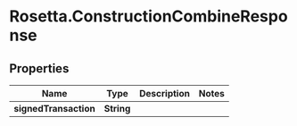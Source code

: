 # Rosetta.ConstructionCombineResponse

## Properties

Name | Type | Description | Notes
------------ | ------------- | ------------- | -------------
**signedTransaction** | **String** |  | 


